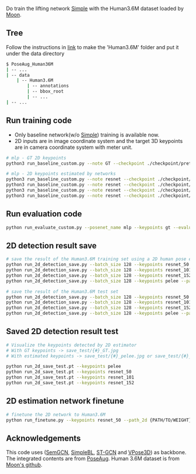 Do train the lifting network [Simple](https://github.com/una-dinosauria/3d-pose-baseline) with the Human3.6M dataset loaded by [Moon](https://github.com/mks0601/3DMPPE_POSENET_RELEASE.git).


## Tree
Follow the instructions in [link](https://github.com/mks0601/3DMPPE_POSENET_RELEASE/tree/3f92ebaef214a0eb1574b7265e836456fbf3508a#data) to make the 'Human3.6M' folder and put it under the data directory
```sh
$ PoseAug_Human36M
| -- ...
| -- data
    | -- Human3.6M
        | -- annotations
        | -- bbox_root
        | -- ...
| -- ...
```
## Run training code  
* Only baseline network(w/o [Simple](https://github.com/una-dinosauria/3d-pose-baseline)) training is available now. 
* 2D inputs are in image coordinate system and the target 3D keypoints are in camera coordinate system with meter unit.
```sh
# mlp - GT 2D keypoints
python3 run_baseline_custom.py --note GT --checkpoint ./checkpoint/pretrain_baseline --posenet_name 'mlp' --stages 2  --keypoints gt

# mlp - 2D keypoints estimated by networks
python3 run_baseline_custom.py --note resnet --checkpoint ./checkpoint/pretrain_baseline/ --posent_name mlp --stages 2 --keypoints resnet_50
python3 run_baseline_custom.py --note resnet --checkpoint ./checkpoint/pretrain_baseline/ --posent_name mlp --stages 2 --keypoints resnet_101
python3 run_baseline_custom.py --note resnet --checkpoint ./checkpoint/pretrain_baseline/ --posent_name mlp --stages 2 --keypoints resnet_152
python3 run_baseline_custom.py --note resnet --checkpoint ./checkpoint/pretrain_baseline/ --posent_name mlp --stages 2 --keypoints pelee

``` 
## Run evaluation code
```sh
python run_evaluate_custom.py --posenet_name mlp --keypoints gt --evaluate {PATH/TO/WEIGHT}
```

## 2D detection result save 

```sh
# save the result of the Human3.6M training set using a 2D human pose estimation network
python run_2d_detection_save.py --batch_size 128 --keypoints resnet_50 --path_2d {PATH/TO/WEIGHT} --is_train true 
python run_2d_detection_save.py --batch_size 128 --keypoints resnet_101 --path_2d {PATH/TO/WEIGHT} --is_train true 
python run_2d_detection_save.py --batch_size 128 --keypoints resnet_152 --path_2d {PATH/TO/WEIGHT} --is_train true 
python run_2d_detection_save.py --batch_size 128 --keypoints pelee --path_2d {PATH/TO/WEIGHT} --is_train true 

# save the result of the Human3.6M test set
python run_2d_detection_save.py --batch_size 128 --keypoints resnet_50 --path_2d {PATH/TO/WEIGHT} --is_train false 
python run_2d_detection_save.py --batch_size 128 --keypoints resnet_101 --path_2d {PATH/TO/WEIGHT} --is_train false 
python run_2d_detection_save.py --batch_size 128 --keypoints resnet_152 --path_2d {PATH/TO/WEIGHT} --is_train false
python run_2d_detection_save.py --batch_size 128 --keypoints pelee --path_2d {PATH/TO/WEIGHT} --is_train false 
```

## Saved 2D detection result test
```sh
# Visualize the keypoints detected by 2D estimator
# With GT keypoints -> save_test/{#}_GT.jpg
# With estimated keypoints -> save_test/{#}_pelee.jpg or save_test/{#}_resnet.jpg

python run_2d_save_test.pt --keypoints pelee
python run_2d_save_test.pt --keypoints resnet_50
python run_2d_save_test.pt --keypoints resnet_101
python run_2d_save_test.pt --keypoints resnet_152
```

## 2D estimation network finetune
```sh
# finetune the 2D network to Human3.6M
python run_finetune.py --keypoints resnet_50 --path_2d {PATH/TO/WEIGHT} --batch_size 128
```
## Acknowledgements
This code uses ([SemGCN](https://github.com/garyzhao/SemGCN), [SimpleBL](https://github.com/una-dinosauria/3d-pose-baseline), [ST-GCN](https://github.com/vanoracai/Exploiting-Spatial-temporal-Relationships-for-3D-Pose-Estimation-via-Graph-Convolutional-Networks) and [VPose3D](https://github.com/facebookresearch/VideoPose3D)) as backbone. The integrated contents are from [PoseAug](https://github.com/jfzhang95/PoseAug.git). Human 3.6M dataset is from [Moon's github](https://github.com/mks0601/3DMPPE_POSENET_RELEASE.git).
